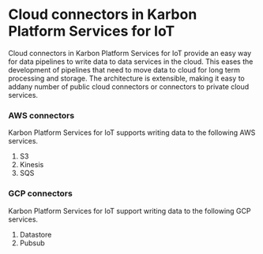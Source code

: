 # Cloud connectors in Karbon Platform Services for IoT
Cloud connectors in Karbon Platform Services for IoT provide an easy way for data pipelines to write data to data services in the cloud. This eases the development of pipelines that need to move data to cloud for long term processing and storage. The architecture is extensible, making it easy to addany number of public cloud connectors or connectors to private cloud services.

### AWS connectors
Karbon Platform Services for IoT supports writing data to the following AWS services.
1. S3
2. Kinesis
3. SQS

### GCP connectors
Karbon Platform Services for IoT support writing data to the following GCP services.
1. Datastore
2. Pubsub
